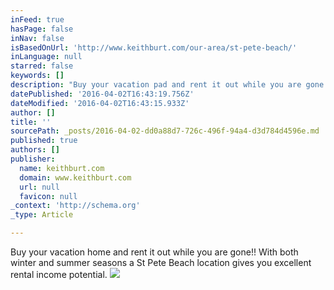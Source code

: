 ```yaml
---
inFeed: true
hasPage: false
inNav: false
isBasedOnUrl: 'http://www.keithburt.com/our-area/st-pete-beach/'
inLanguage: null
starred: false
keywords: []
description: "Buy your vacation pad and rent it out while you are gone!! \_With both winter and summer seasons a St Pete Beach location gives you excellent rental income potential."
datePublished: '2016-04-02T16:43:19.756Z'
dateModified: '2016-04-02T16:43:15.933Z'
author: []
title: ''
sourcePath: _posts/2016-04-02-dd0a88d7-726c-496f-94a4-d3d784d4596e.md
published: true
authors: []
publisher:
  name: keithburt.com
  domain: www.keithburt.com
  url: null
  favicon: null
_context: 'http://schema.org'
_type: Article

---
```

Buy your vacation home and rent it out while you are gone!!  With both winter and summer seasons a St Pete Beach location gives you excellent rental income potential.
![](https://s3-us-west-2.amazonaws.com/the-grid-img/p/f1c0d285f4bf3808ace7b31d0266e6cc417ff4db.jpg)